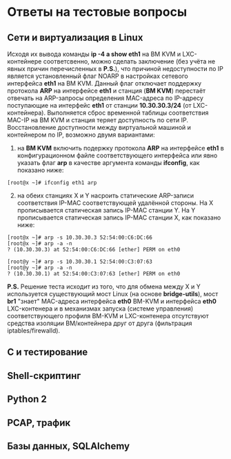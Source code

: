 # Ответы на тестовые вопросы
## Сети и виртуализация в Linux
Исходя их вывода команды __ip -4 a show eth1__ на ВМ KVM и LXC-контейнере соответсвенно, можно сделать заключение (без учёта не явных причин перечисленных в __P.S.__), что причиной недоступности по IP является установленный флаг NOARP в настройках сетевого интерфейса __eth1__ на ВМ KVM. Данный флаг отключает поддержку протокола __ARP__ на интерфейсе __eth1__ и станция (__ВМ KVM__) перестаёт отвечать на ARP-запросы определения MAC-адреса по IP-адресу поступающие на интерфейс __eth1__ от станции __10.30.30.3/24__ (от LXC-контейнера). Выполняется сброс временной таблицы соответствия MAC-IP на ВМ KVM и станция теряет доступность по сети IP.
Восстановление доступности между виртуальной машиной и контейнером по IP, возможно двумя вариантами:
1. на __ВМ KVM__ включить подержку протокола __ARP__ на интерфейсе __eth1__ в конфигурационном файле соответствующего интерфейса или явно указать флаг __arp__ в качестве аргумента команды __ifconfig__, как показано ниже:
```
[root@x ~]# ifconfig eth1 arp
```
2. на обеих станциях X и Y насроить статические ARP-записи соответствия IP-MAC соответствующей удалённой стороны. На X прописывается статическая запись IP-MAC станции Y. На Y прописывается статическая запись IP-MAC станции X, как показано ниже:
```
[root@x ~]# arp -s 10.30.30.3 52:54:00:C6:DC:66
[root@x ~]# arp -a -n
? (10.30.30.3) at 52:54:00:C6:DC:66 [ether] PERM on eth0
```
```
[root@y ~]# arp -s 10.30.30.1 52:54:00:C3:07:63
[root@y ~]# arp -a -n
? (10.30.30.1) at 52:54:00:C3:07:63 [ether] PERM on eth0
```
__P.S.__ Решение теста исходит из того, что для обмена между X и Y используется существующий мост Linux (на основе __bridge-utils__), мост __br1__ "знает" MAC-адреса интерфейса __eth0__ ВМ-KVM и интерфейса __eth0__ LXC-контенера и в механизмах запуска (системе управления) соответствующего профиля ВМ-KVM и LXC-контенера отсутствуют средства изоляции ВМ/контейнера друг от друга (фильтрация iptables/firewalld).

## С и тестирование
## Shell-скриптинг
## Python 2
## PCAP, трафик
## Базы данных, SQLAlchemy
